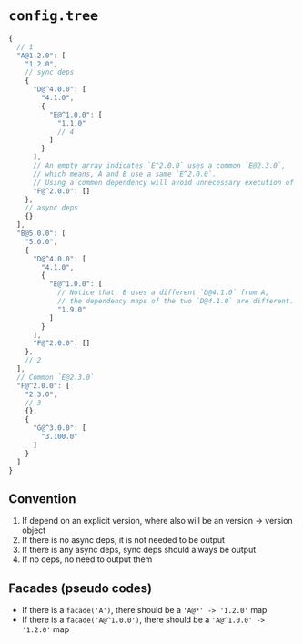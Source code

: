 # `config.tree`

```js
{
  // 1
  "A@1.2.0": [
    "1.2.0",
    // sync deps
    {
      "D@^4.0.0": [
        "4.1.0",
        {
          "E@^1.0.0": [
            "1.1.0"
            // 4
          ]
        }
      ],
      // An empty array indicates `E^2.0.0` uses a common `E@2.3.0`,
      // which means, A and B use a same `E^2.0.0`.
      // Using a common dependency will avoid unnecessary execution of factory functions.
      "F@^2.0.0": []
    },
    // async deps
    {}
  ],
  "B@5.0.0": [
    "5.0.0",
    {
      "D@^4.0.0": [
        "4.1.0",
        {
          "E@^1.0.0": [
            // Notice that, B uses a different `D@4.1.0` from A,
            // the dependency maps of the two `D@4.1.0` are different.
            "1.9.0"
          ]
        }
      ],
      "F@^2.0.0": []
    }, 
    // 2
  ],
  // Common `E@2.3.0`
  "F@^2.0.0": [
    "2.3.0", 
    // 3
    {}, 
    {
      "G@^3.0.0": [
        "3.100.0"
      ]
    }
  ]
}
```

## Convention

1. If depend on an explicit version, where also will be an version -> version object
2. If there is no async deps, it is not needed to be output
3. If there is any async deps, sync deps should always be output
4. If no deps, no need to output them


## Facades (pseudo codes)


- If there is a `facade('A')`, there should be a `'A@*' -> '1.2.0'` map
- If there is a `facade('A@^1.0.0')`, there should be a `'A@^1.0.0' -> '1.2.0'` map

